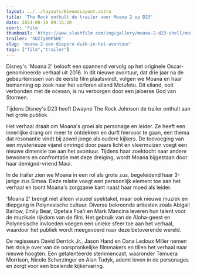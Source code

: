 ```yaml
---
layout: ../../layouts/NieuwsLayout.astro
title: 'The Rock onthult de trailer voor Moana 2 op D23'
date: 2024-08-10 09:15:20
soort: 'Film'
thumbnail: 'https://www.slashfilm.com/img/gallery/moana-2-d23-shell/moana-2-trailer-reveals-a-better-glimpse-at-the-films-story-1723257845.jpg'
trailer: "hDZ7y8RP5HE"
slug: 'moana-2-een-diepere-duik-in-het-avontuur'
tags: ["film","trailer"]
---
```


Disney's 'Moana 2' belooft een spannend vervolg op het originele Oscar-genomineerde verhaal uit 2016. In dit nieuwe avontuur, dat drie jaar na de gebeurtenissen van de eerste film plaatsvindt, volgen we Moana en haar bemanning op zoek naar het verloren eiland Motufetu. Dit eiland, ooit verbonden met de oceaan, is nu verborgen door een jaloerse God van Stormen.

Tijdens Disney's D23 heeft Dwayne The Rock Johnson de trailer onthult aan het grote publiek.

Het verhaal draait om Moana's groei als personage en leider. Ze heeft een innerlijke drang om meer te ontdekken en durft hiervoor te gaan, een thema dat resonantie vindt bij zowel jonge als oudere kijkers. De toevoeging van een mysterieuze vijand omringd door paars licht en vleermuizen voegt een nieuwe dimensie toe aan het avontuur. Tijdens haar zoektocht naar andere bewoners en confrontatie met deze dreiging, wordt Moana bijgestaan door haar demigod-vriend Maui.

In de trailer zien we Moana in een rol als grote zus, begeleidend haar 3-jarige zus Simea. Deze relatie voegt een persoonlijk element toe aan het verhaal en toont Moana's zorgzame kant naast haar moed als leider.

'Moana 2' brengt niet alleen visueel spektakel, maar ook nieuwe muziek en diepgang in Polynesische cultuur. Diverse bekroonde artiesten zoals Abigail Barlow, Emily Bear, Opetaia Foa'i en Mark Mancina leveren hun talent voor de muzikale rijkdom van de film. Het gebruik van de Aloha-geest en Polynesische invloeden voegen een unieke sfeer toe aan het verhaal, waardoor het publiek wordt meegevoerd naar deze betoverende wereld.

De regisseurs David Derrick Jr., Jason Hand en Dana Ledoux Miller nemen het stokje over van de oorspronkelijke filmmakers en tillen het verhaal naar nieuwe hoogten. Een getalenteerde stemmencast, waaronder Temuera Morrison, Nicole Scherzinger en Alan Tudyk, ademt leven in de personages en zorgt voor een boeiende kijkervaring.
